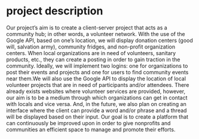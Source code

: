 # project description
Our project’s aim is to create a client-server project that acts as a community hub; in other words, a volunteer network. With the use of the Google API, based on one’s location, we will display donation centers (good will, salvation army), community fridges, and non-profit organization centers. When local organizations are in need of volunteers, sanitary products, etc., they can create a posting in order to gain traction in the community. Ideally, we will implement two logins: one for organizations to post their events and projects and one for users to find community events near them.We will also use the Google API to display the location of local volunteer projects that are in need of participants and/or attendees. There already exists websites where volunteer services are provided, however, our aim is to be a medium through which organizations can get in contact with locals and vice versa. And, in the future, we also plan on creating an interface where the client can provide a word and/or phrase and a thread will be displayed based on their input. Our goal is to create a platform that can continuously be improved upon in order to give nonprofits and communities an efficient space to manage and promote their efforts. 


